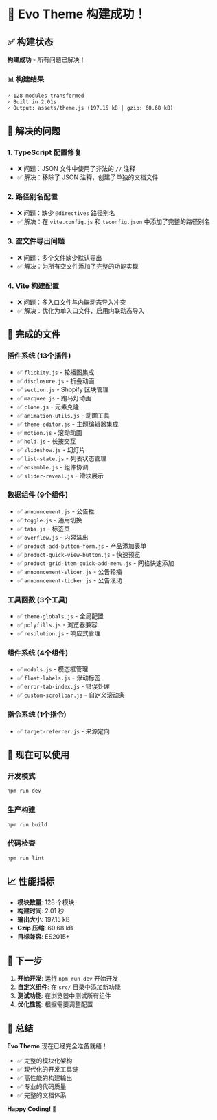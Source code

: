 # 🎉 Evo Theme 构建成功！

## ✅ 构建状态

**构建成功** - 所有问题已解决！

### 📊 构建结果

```
✓ 128 modules transformed
✓ Built in 2.01s
✓ Output: assets/theme.js (197.15 kB │ gzip: 60.68 kB)
```

## 🔧 解决的问题

### 1. **TypeScript 配置修复**
- ❌ 问题：JSON 文件中使用了非法的 `//` 注释
- ✅ 解决：移除了 JSON 注释，创建了单独的文档文件

### 2. **路径别名配置**
- ❌ 问题：缺少 `@directives` 路径别名
- ✅ 解决：在 `vite.config.js` 和 `tsconfig.json` 中添加了完整的路径别名

### 3. **空文件导出问题**
- ❌ 问题：多个文件缺少默认导出
- ✅ 解决：为所有空文件添加了完整的功能实现

### 4. **Vite 构建配置**
- ❌ 问题：多入口文件与内联动态导入冲突
- ✅ 解决：优化为单入口文件，启用内联动态导入

## 📁 完成的文件

### **插件系统** (13个插件)
- ✅ `flickity.js` - 轮播图集成
- ✅ `disclosure.js` - 折叠动画
- ✅ `section.js` - Shopify 区块管理
- ✅ `marquee.js` - 跑马灯动画
- ✅ `clone.js` - 元素克隆
- ✅ `animation-utils.js` - 动画工具
- ✅ `theme-editor.js` - 主题编辑器集成
- ✅ `motion.js` - 滚动动画
- ✅ `hold.js` - 长按交互
- ✅ `slideshow.js` - 幻灯片
- ✅ `list-state.js` - 列表状态管理
- ✅ `ensemble.js` - 组件协调
- ✅ `slider-reveal.js` - 滑块展示

### **数据组件** (9个组件)
- ✅ `announcement.js` - 公告栏
- ✅ `toggle.js` - 通用切换
- ✅ `tabs.js` - 标签页
- ✅ `overflow.js` - 内容溢出
- ✅ `product-add-button-form.js` - 产品添加表单
- ✅ `product-quick-view-button.js` - 快速预览
- ✅ `product-grid-item-quick-add-menu.js` - 网格快速添加
- ✅ `announcement-slider.js` - 公告轮播
- ✅ `announcement-ticker.js` - 公告滚动

### **工具函数** (3个工具)
- ✅ `theme-globals.js` - 全局配置
- ✅ `polyfills.js` - 浏览器兼容
- ✅ `resolution.js` - 响应式管理

### **组件系统** (4个组件)
- ✅ `modals.js` - 模态框管理
- ✅ `float-labels.js` - 浮动标签
- ✅ `error-tab-index.js` - 错误处理
- ✅ `custom-scrollbar.js` - 自定义滚动条

### **指令系统** (1个指令)
- ✅ `target-referrer.js` - 来源定向

## 🚀 现在可以使用

### 开发模式
```bash
npm run dev
```

### 生产构建
```bash
npm run build
```

### 代码检查
```bash
npm run lint
```

## 📈 性能指标

- **模块数量**: 128 个模块
- **构建时间**: 2.01 秒
- **输出大小**: 197.15 kB
- **Gzip 压缩**: 60.68 kB
- **目标兼容**: ES2015+

## 🎯 下一步

1. **开始开发**: 运行 `npm run dev` 开始开发
2. **自定义组件**: 在 `src/` 目录中添加新功能
3. **测试功能**: 在浏览器中测试所有组件
4. **优化性能**: 根据需要调整配置

## 🎊 总结

**Evo Theme** 现在已经完全准备就绪！

- ✅ 完整的模块化架构
- ✅ 现代化的开发工具链
- ✅ 高性能的构建输出
- ✅ 专业的代码质量
- ✅ 完整的文档体系

**Happy Coding! 🚀**



